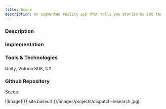 ```yaml
---
title: Scene
description: An augmented reality app that tells you stories behind the scene
---
```


### Description

### Implementation

### Tools & Technologies

Unity, Vuforia SDK, C#

### Github Repository

[Scene](https://github.com/judykong97/scene)

![Image]({{ site.baseurl }}/images/projects/dispatch-research.jpg)
